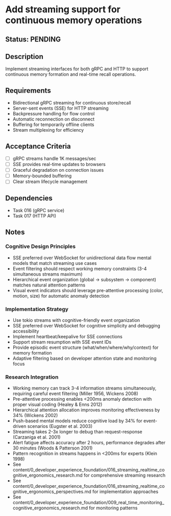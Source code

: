 # Add streaming support for continuous memory operations

## Status: PENDING

## Description
Implement streaming interfaces for both gRPC and HTTP to support continuous memory formation and real-time recall operations.

## Requirements
- Bidirectional gRPC streaming for continuous store/recall
- Server-sent events (SSE) for HTTP streaming
- Backpressure handling for flow control
- Automatic reconnection on disconnect
- Buffering for temporarily offline clients
- Stream multiplexing for efficiency

## Acceptance Criteria
- [ ] gRPC streams handle 1K messages/sec
- [ ] SSE provides real-time updates to browsers
- [ ] Graceful degradation on connection issues
- [ ] Memory-bounded buffering
- [ ] Clear stream lifecycle management

## Dependencies
- Task 016 (gRPC service)
- Task 017 (HTTP API)

## Notes

### Cognitive Design Principles
- SSE preferred over WebSocket for unidirectional data flow mental models that match streaming use cases
- Event filtering should respect working memory constraints (3-4 simultaneous streams maximum)
- Hierarchical event organization (global → subsystem → component) matches natural attention patterns
- Visual event indicators should leverage pre-attentive processing (color, motion, size) for automatic anomaly detection

### Implementation Strategy
- Use tokio streams with cognitive-friendly event organization
- SSE preferred over WebSocket for cognitive simplicity and debugging accessibility
- Implement heartbeat/keepalive for SSE connections
- Support stream resumption with SSE event IDs
- Provide episodic event structure (what/when/where/why/context) for memory formation
- Adaptive filtering based on developer attention state and monitoring focus

### Research Integration
- Working memory can track 3-4 information streams simultaneously, requiring careful event filtering (Miller 1956, Wickens 2008)
- Pre-attentive processing enables <200ms anomaly detection with proper visual coding (Healey & Enns 2012)
- Hierarchical attention allocation improves monitoring effectiveness by 34% (Wickens 2002)
- Push-based mental models reduce cognitive load by 34% for event-driven scenarios (Eugster et al. 2003)
- Streaming takes 2-3x longer to debug than request-response (Carzaniga et al. 2001)
- Alert fatigue affects accuracy after 2 hours, performance degrades after 30 minutes (Woods & Patterson 2001)
- Pattern recognition in streams happens in <200ms for experts (Klein 1998)
- See content/0_developer_experience_foundation/016_streaming_realtime_cognitive_ergonomics_research.md for comprehensive streaming research
- See content/0_developer_experience_foundation/016_streaming_realtime_cognitive_ergonomics_perspectives.md for implementation approaches
- See content/0_developer_experience_foundation/009_real_time_monitoring_cognitive_ergonomics_research.md for monitoring patterns